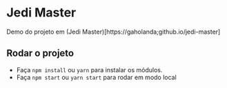 # Jedi Master

Demo do projeto em (Jedi Master)[https://gaholanda;github.io/jedi-master]

## Rodar o projeto

- Faça `npm install` ou `yarn` para instalar os módulos.
- Faça `npm start` ou `yarn start` para rodar em modo local
